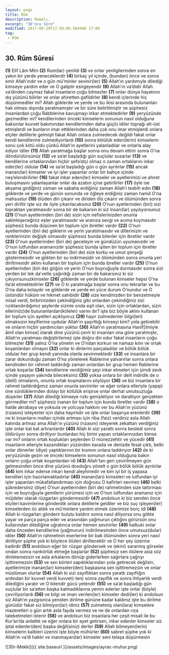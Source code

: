 ```yaml
---
layout: page
title: Rûm
description: Romalı.
excerpt: "30'ncu Sûre"
modified: 2017-09-29T17:50:00.564948 17:00
tag: 
 - Rûm
---
```


## 30. Rûm Sûresi

**(1)** Elif Lâm Mîm
**(2)** Rum(lar) yenildi 
**(3)** ve onlar yenilgilerinden sonra en yakın bir yerde yeneceklerdir
**(4)** birkaç yıl içinde, (bundan) önce ve sonra emir Allah’ındır ve o gün mü’minler sevinir(ler)
**(5)** Allah’ın yardımıyle dilediği kimseye yardım eder ve O galiptir esirgeyendir 
**(6)** Allah’ın va’didir Allah va’dinden caymaz fakat insanların çoğu bilmezler 
**(7)** onlar dünya hayatının dış yüzünü bilirler ve onlar ahiretten gafildirler
**(8)** kendi içlerinde hiç düşünmediler mi? Allah göklerde ve yerde ve bu ikisi arasında bulunanları hak olması dışında yaratmamıştır ve bir süre belirtilmiştir ve şüphesiz insanlardan çoğu Rabblerine kavuşmayı inkar etmektedirler
**(9)** yeryüzünde gezmediler mi? kendilerinden önceki kimselerin sonunun nasıl olduğuna baksınlar kuvvet bakımından kendilerinden daha güçlü idiler toprağı alt-üst etmişlerdi ve bunların imar ettiklerinden daha çok onu imar etmişlerdi onlara elçiler delillerle gelmişti fakat Allah onlara zulmedecek değildi fakat onlar kendi kendilerine zulmediyorlardı
**(10)** sonra kötülük eden(lerin) kimselerin sonu çok kötü oldu çünkü Allah’ın ayetlerini yalanladılar ve onlarla alay ediyor idiler
**(11)** Allah yaratmağa başlar sonra onu devam ettirir sonra O’na döndürülürsünüz
**(12)** ve sa’at başladığı gün suçlular susarlar
**(13)** ve kendilerine ortaklarından hiçbir şefa’atçi olmaz o zaman ortaklarını inkar eder(ler) oldular 
**(14)** ve sa’at başladığı gün o gün ayrılırlar
**(15)** ancak inanan(lar) kimseler ve iyi işler yapanlar onlar bir bahçe içinde neş’elendirilirler
**(16)** fakat inkar eden(ler) kimseler ve ayetlerimizi ve ahiret buluşmasını yalanlayanlar onlar da azabın içine getirilirler
**(17)** öyle ise akşama girdiğiniz zaman ve sabaha erdiğiniz zaman Allah’ı tesbih edin 
**(18)** göklerde ve yerde ve günün sonunda ve öğleye erdiğiniz zaman hamd O’na mahsustur 
**(19)** ölüden diri çıkarır ve diriden ölü çıkarır ve ölümünden sonra yeri diriltir işte siz de öyle çıkarılacaksınız
**(20)** O’nun ayetlerinden (biri) sizi topraktan yaratmasıdır sonra bir de bakarsın ki siz insan(lar) yayılıyorsunuz
**(21)** O’nun ayetlerinden (biri de) sizin için nefislerinizden onunla sakinleşeceğiniz eşler yaratmasıdır ve aranıza sevgi ve acıma koymasıdır şüphesiz bunda düşünen bir toplum için ibretler vardır 
**(22)** O’nun ayetlerinden (biri de) göklerin ve yerin yaratılmasıdır ve dillerinizin ve renklerinizin değişik olmasıdır şüphesiz bunda bilenler için ibretler vardır
**(23)** O’nun ayetlerinden (biri de) geceleyin ve gündüzün uyumanızdır ve O’nun lutfundan aramanızdır şüphesiz bunda işiten bir toplum için ibretler vardır 
**(24)** O’nun ayetlerinden (biri de) size korku ve umut şimşeği göstermesidir ve gökten bir su indirmesidir ve ölümünden sonra onunla yeri diriltmesidir aklını kullanan bir toplum için bunda ibretler vardır 
**(25)** O’nun ayetlerinden (biri de) göğün ve yerin O’nun buyruğuyla durmasıdır sonra sizi yerden bir tek da’vetle çağırdığı zaman bir de bakarsınız ki siz çıkıyorsunuzkimseler
**(26)** göklerde ve yerde bulunan kimseler hepsi O’na ita’at etmektedirler
**(27)** ve O ki yaratmağa başlar sonra onu tekrarlar ve bu O’na daha kolaydır ve göklerde ve yerde en yüce durum O’nundur ve O üstündür hüküm ve hikmet sahibidir
**(28)** size kendinizden bir benzetmeyle misal verdi, birbirinizden çekindiğiniz gibi onlardan çekindiğiniz sizi rızıklandırdığımız şeylerde sizinle onda eşit olan, sizin için ortaklardan, sizin ellerin(iz)de bulunanlardan(köleler) varmı dır? işte biz böyle aklını kullanan bir toplum için ayetleri açıklıyoruz 
**(29)** hayır zulmedenler bilgi(leri) olmaksızın keyiflerine uydular Allah’ın şaşırttığı kimseyi kim? yola getirebilir ve onların hiçbir yardımcıları yoktur 
**(30)** Allah’ın yaratmasına Hanif[ilmiyle âmil olan kimse] olarak dine yüzünü çevir ki insanları ona göre yaratmıştır, Allah’ın yaratması değiştirilemez işte doğru din odur fakat insanların çoğu bilmezler
**(31)** yalnız O’na yönelin ve O’ndan korkun ve namazı kılın ve ortak koşanlardan olmayın 
**(32)** onlar ki dinlerini parçaladılar ve bölük bölük oldular her grup kendi yanında olanla sevinmektedir
**(33)** ve insanlara bir zarar dokunduğu zaman O’na yönelerek Rablerine yalvarırlar sonra onlara kendinden bir rahmet taddırdığı zaman onlardan bir grup hemen Rablerine ortak koşarlar
**(34)** kendilerine verdiğimiz şeyi inkar etmeleri için şimdi zevk içinde yaşayın yakında bileceksiniz
**(35)** yoksa onlara bir delil indirdik de o (delil) olmalarını, onunla ortak koşmalarını söylüyor
**(36)** ve biz insanlara bir rahmet taddırdığımız zaman onunla sevinirler ve eğer onlara elleriyle (yapıp) öne sürdüklerinden dolayı bir kötülük erişirse onlar derhal umutsuzluğa düşerler
**(37)** Allah dilediği kimseye rızkı genişletiyor ve daraltıyor gerçekten görmediler mi? şüphesiz inanan bir toplum için bunda ibretler vardır
**(38)** o halde akrabaya ve yoksula ve yolcuya hakkını ver bu Allah’ın yüzünü (rızasını) isteyenler için daha hayırlıdır ve işte onlar başarıya erenlerdir
**(39)** ne ki insanların malları içinde artması için riba (faiz) verdiniz asla Allah katında artmaz ama Allah’ın yüzünü (rızasını) isteyerek zekattan verdiğiniz işte onlar kat kat artıranlardır
**(40)** Allah ki sizi yarattı sonra besledi sonra öldürüyor sonra diriltiyor bunlardan hiç birini yapan ortaklarınızdan kimse var mı? onların ortak koştukları şeylerden O münezzehtir ve yücedir 
**(41)** insanların elleriyle kazandıkları yüzünden karada ve denizde fesat çıktı, belki onlar dönerler (diye) yaptıklarının bir kısmını onlara taddırıyor 
**(42)** de ki yeryüzünde gezin ve önceki kimselerin sonunun nasıl olduğuna bakın onların çoğu ortak koşanlardan idi 
**(43)** Allah'tan geri çevirilmeyen gün gelmesinden önce dine yüzünü dosdoğru yönelt o gün bölük bölük ayrılırlar
**(44)** kim inkar ederse inkarı kendi aleyhinedir ve kim iyi bir iş yapasa kendileri için hazırlamaktadırlar
**(45)** inanan(ları) kimseleri ve lutfundan iyi işler yapanları mükafatlandırması için doğrusu O kafirleri sevmez
**(46)** belki şükredersiniz (diye) O’nun ayetlerinden (biri de) rahmetinden size tattırması için ve buyruğuyla gemilerin yürümesi için ve O’nun lutfundan aramanız için müjdeler olarak rüzgarları göndermesidir
**(47)** andolsun ki biz senden önce elçileri kavimlerine gönderdik onlara delillerle geldiler ve biz suç işleyen(ler) kimselerden öc aldık ve mü’minlere yardım etmek üzerimize borç idi 
**(48)** Allah ki rüzgarları gönderir bulutu kaldırır sonra nasıl diliyorsa onu gökte yayar ve parça parça eder ve arasından yağmurun çıktığını görürsün onu kullarından dilediğine uğratınca onlar hemen sevinirler
**(49)** halbuki onlar daha önceden kendilerine (yağmurun) indirilmesinden önce umutsuz(dular) idiler 
**(50)** Allah’ın rahmetinin eserlerine bir bak ölümünden sonra yeri nasıl diriltiyor şüphe yok ki böylece ölüleri diriltecektir ve O her şey üzerine kadirdir
**(51)** andolsun eğer bir rüzgar göndersek ve (ekini) sararmış görseler ondan sonra nankörlük etmeğe başlarlar
**(52)** şüphesiz sen ölülere asla söz dinletemezsin ve asla  arkalarını dönüp giderlerken sağırlara çağrıyı işittiremezsin
**(53)** ve sen körleri sapıklıklarından yola getirecek değilsin, ayetlerimize inanan(lar) kimseler(den) başkasına sen işittiremezsin ve onlar müslüman olurlar
**(54)** Allah ki sizi zayıflıktan sonra yarattı zayıflığın ardından bir kuvvet verdi kuvvet(-ten) sonra zayıflık ve sonra ihtiyarlık verdi dilediğini yaratır ve O bilendir gücü yetendir
**(55)** ve sa’at başladığı gün suçlular bir sa’atten başka kalmadıklarına yemin ederler işte onlar (böyle) çevriliyorlardı
**(56)** ve bilgi ve iman verilen(ler) kimseler dedi(ler) ki andolsun siz Allah’ın yazgısınca yeniden dirilme gününe kadar kaldınız işte bu dirilme günüdür fakat siz bilmiyor(lar) idiniz
**(57)** zulmetmiş olan(lara) kimselere mazeretleri o gün artık asla fayda vermez ve ne de onlardan rıza talebetmeleri istenir
**(58)** ve andolsun biz insanlara her çeşit misali ile bu Kur’an’da anlattık ve eğer onlara bir ayet getirsen, inkar edenler kimseler siz iptal edenler(den) başka değil(siniz) derler
**(59)** Allah bilmeyen(lerin) kimselerin kalbleri üzerini işte böyle mühürler
**(60)** sabret şüphe yok ki Allah’ın va’di haktır ve inanmayan(lar) kimseler seni telaşa düşürmesin

![30r-Mekki]({{ site.baseurl }}/assets/images/ayrac-muhur.png)

